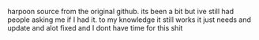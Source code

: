 
harpoon source from the original github. its been a bit but ive still had people asking me if I had it. 
to my knowledge it still works it just needs and update and alot fixed and I dont have time for this shit
